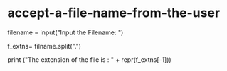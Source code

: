 # accept-a-file-name-from-the-user
filename = input("Input the Filename: ")

f_extns= filname.split(".")

print ("The extension of the file is : " + repr(f_extns[-1]))
